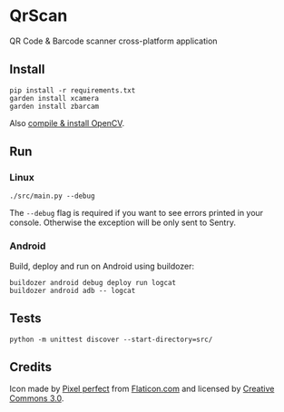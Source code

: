 # QrScan
QR Code &amp; Barcode scanner cross-platform application


## Install
```
pip install -r requirements.txt
garden install xcamera
garden install zbarcam
```
Also [compile & install OpenCV](https://github.com/AndreMiras/garden.zbarcam/blob/develop/OpenCV.md).


## Run

### Linux
```
./src/main.py --debug
```
The `--debug` flag is required if you want to see errors printed in your console.
Otherwise the exception will be only sent to Sentry.

### Android
Build, deploy and run on Android using buildozer:
```
buildozer android debug deploy run logcat
buildozer android adb -- logcat
```

## Tests
```
python -m unittest discover --start-directory=src/
```


## Credits

Icon made by [Pixel perfect](https://www.flaticon.com/authors/pixel-perfect) from [Flaticon.com](https://www.flaticon.com/) and licensed by [Creative Commons 3.0](http://creativecommons.org/licenses/by/3.0/).
